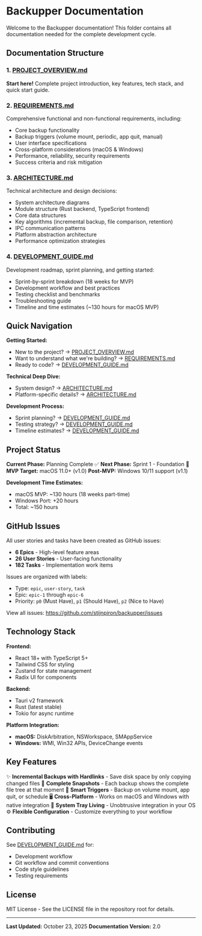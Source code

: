# Backupper Documentation

Welcome to the Backupper documentation! This folder contains all documentation needed for the complete development cycle.

## Documentation Structure

### 1. [PROJECT_OVERVIEW.md](./PROJECT_OVERVIEW.md)

**Start here!** Complete project introduction, key features, tech stack, and quick start guide.

### 2. [REQUIREMENTS.md](./REQUIREMENTS.md)

Comprehensive functional and non-functional requirements, including:

- Core backup functionality
- Backup triggers (volume mount, periodic, app quit, manual)
- User interface specifications
- Cross-platform considerations (macOS & Windows)
- Performance, reliability, security requirements
- Success criteria and risk mitigation

### 3. [ARCHITECTURE.md](./ARCHITECTURE.md)

Technical architecture and design decisions:

- System architecture diagrams
- Module structure (Rust backend, TypeScript frontend)
- Core data structures
- Key algorithms (incremental backup, file comparison, retention)
- IPC communication patterns
- Platform abstraction architecture
- Performance optimization strategies

### 4. [DEVELOPMENT_GUIDE.md](./DEVELOPMENT_GUIDE.md)

Development roadmap, sprint planning, and getting started:

- Sprint-by-sprint breakdown (18 weeks for MVP)
- Development workflow and best practices
- Testing checklist and benchmarks
- Troubleshooting guide
- Timeline and time estimates (~130 hours for macOS MVP)

## Quick Navigation

**Getting Started:**

- New to the project? → [PROJECT_OVERVIEW.md](./PROJECT_OVERVIEW.md)
- Want to understand what we're building? → [REQUIREMENTS.md](./REQUIREMENTS.md)
- Ready to code? → [DEVELOPMENT_GUIDE.md](./DEVELOPMENT_GUIDE.md)

**Technical Deep Dive:**

- System design? → [ARCHITECTURE.md](./ARCHITECTURE.md)
- Platform-specific details? → [ARCHITECTURE.md](./ARCHITECTURE.md#platform-abstraction-architecture)

**Development Process:**

- Sprint planning? → [DEVELOPMENT_GUIDE.md](./DEVELOPMENT_GUIDE.md#sprint-details)
- Testing strategy? → [DEVELOPMENT_GUIDE.md](./DEVELOPMENT_GUIDE.md#testing-checklist)
- Timeline estimates? → [DEVELOPMENT_GUIDE.md](./DEVELOPMENT_GUIDE.md#timeline-overview)

## Project Status

**Current Phase:** Planning Complete ✅
**Next Phase:** Sprint 1 - Foundation 🚧
**MVP Target:** macOS 11.0+ (v1.0)
**Post-MVP:** Windows 10/11 support (v1.1)

**Development Time Estimates:**

- macOS MVP: ~130 hours (18 weeks part-time)
- Windows Port: +20 hours
- Total: ~150 hours

## GitHub Issues

All user stories and tasks have been created as GitHub issues:

- **6 Epics** - High-level feature areas
- **26 User Stories** - User-facing functionality
- **182 Tasks** - Implementation work items

Issues are organized with labels:

- Type: `epic`, `user-story`, `task`
- Epic: `epic-1` through `epic-6`
- Priority: `p0` (Must Have), `p1` (Should Have), `p2` (Nice to Have)

View all issues: https://github.com/stijnpiron/backupper/issues

## Technology Stack

**Frontend:**

- React 18+ with TypeScript 5+
- Tailwind CSS for styling
- Zustand for state management
- Radix UI for components

**Backend:**

- Tauri v2 framework
- Rust (latest stable)
- Tokio for async runtime

**Platform Integration:**

- **macOS:** DiskArbitration, NSWorkspace, SMAppService
- **Windows:** WMI, Win32 APIs, DeviceChange events

## Key Features

✨ **Incremental Backups with Hardlinks** - Save disk space by only copying changed files
📁 **Complete Snapshots** - Each backup shows the complete file tree at that moment
🔄 **Smart Triggers** - Backup on volume mount, app quit, or schedule
🖥️ **Cross-Platform** - Works on macOS and Windows with native integration
🎯 **System Tray Living** - Unobtrusive integration in your OS
⚙️ **Flexible Configuration** - Customize everything to your workflow

## Contributing

See [DEVELOPMENT_GUIDE.md](./DEVELOPMENT_GUIDE.md#development-workflow) for:

- Development workflow
- Git workflow and commit conventions
- Code style guidelines
- Testing requirements

## License

MIT License - See the LICENSE file in the repository root for details.

---

**Last Updated:** October 23, 2025
**Documentation Version:** 2.0
